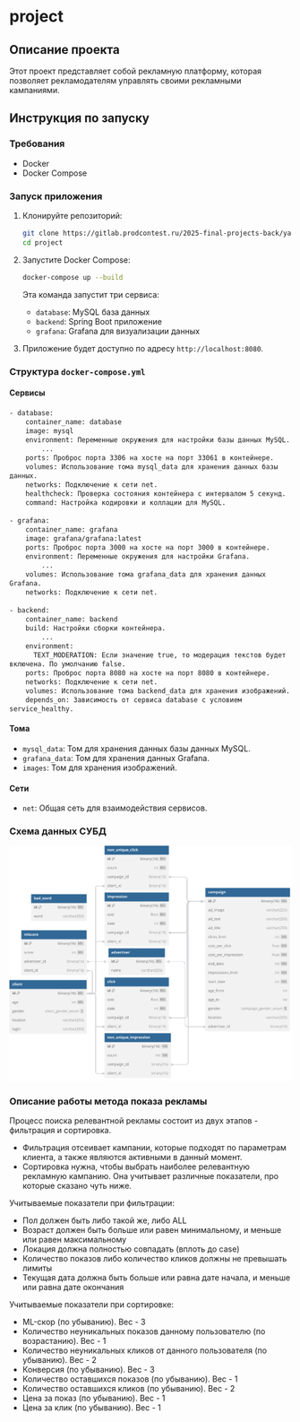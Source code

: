 # project

## Описание проекта

Этот проект представляет собой рекламную платформу, которая позволяет рекламодателям управлять своими рекламными кампаниями.

## Инструкция по запуску

### Требования

- Docker
- Docker Compose

### Запуск приложения

1. Клонируйте репозиторий:

    ```sh
    git clone https://gitlab.prodcontest.ru/2025-final-projects-back/ya-ilya.git
    cd project
    ```

2. Запустите Docker Compose:

    ```sh
    docker-compose up --build
    ```

   Эта команда запустит три сервиса:
    - `database`: MySQL база данных
    - `backend`: Spring Boot приложение
    - `grafana`: Grafana для визуализации данных

3. Приложение будет доступно по адресу `http://localhost:8080`.

### Структура `docker-compose.yml`

#### Сервисы
```
- database:
    container_name: database
    image: mysql
    environment: Переменные окружения для настройки базы данных MySQL.
        ...
    ports: Проброс порта 3306 на хосте на порт 33061 в контейнере.
    volumes: Использование тома mysql_data для хранения данных базы данных.
    networks: Подключение к сети net.
    healthcheck: Проверка состояния контейнера с интервалом 5 секунд.
    command: Настройка кодировки и коллации для MySQL.

- grafana:
    container_name: grafana
    image: grafana/grafana:latest
    ports: Проброс порта 3000 на хосте на порт 3000 в контейнере.
    environment: Переменные окружения для настройки Grafana.
        ...
    volumes: Использование тома grafana_data для хранения данных Grafana.
    networks: Подключение к сети net.

- backend:
    container_name: backend
    build: Настройки сборки контейнера.
        ...
    environment:
      TEXT_MODERATION: Если значение true, то модерация текстов будет включена. По умолчанию false.
    ports: Проброс порта 8080 на хосте на порт 8080 в контейнере.
    networks: Подключение к сети net.
    volumes: Использование тома backend_data для хранения изображений.
    depends_on: Зависимость от сервиса database с условием service_healthy.
```
#### Тома

- `mysql_data`: Том для хранения данных базы данных MySQL.
- `grafana_data`: Том для хранения данных Grafana.
- `images`: Том для хранения изображений.

#### Сети

- `net`: Общая сеть для взаимодействия сервисов.

### Схема данных СУБД

<picture>
  <source media="(prefers-color-scheme: dark)" srcset="assets/database_dark.svg">
  <img alt="database" src="assets/database_light.svg">
</picture>

### Описание работы метода показа рекламы

Процесс поиска релевантной рекламы состоит из двух этапов - фильтрация и сортировка.
- Фильтрация отсеивает кампании, которые подходят по параметрам клиента, а также являются активными в данный момент.
- Сортировка нужна, чтобы выбрать наиболее релевантную рекламную кампанию.
Она учитывает различные показатели, про которые сказано чуть ниже.

Учитываемые показатели при фильтрации:
- Пол должен быть либо такой же, либо ALL
- Возраст должен быть больше или равен минимальному, и меньше или равен максимальному
- Локация должна полностью совпадать (вплоть до case)
- Количество показов либо количество кликов должны не превышать лимиты
- Текущая дата должна быть больше или равна дате начала, и меньше или равна дате окончания

Учитываемые показатели при сортировке:
- ML-скор (по убыванию). Вес - 3
- Количество неуникальных показов данному пользователю (по возрастанию). Вес - 1
- Количество неуникальных кликов от данного пользователя (по убыванию). Вес - 2
- Конверсия (по убыванию). Вес - 3
- Количество оставшихся показов (по убыванию). Вес - 1
- Количество оставшихся кликов (по убыванию). Вес - 2
- Цена за показ (по убыванию). Вес - 1
- Цена за клик (по убыванию). Вес - 1